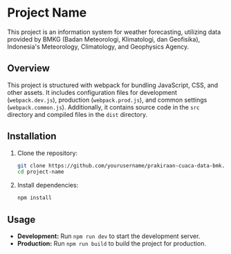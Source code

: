 # Project Name
This project is an information system for weather forecasting, utilizing data provided by BMKG (Badan Meteorologi, Klimatologi, dan Geofisika), Indonesia's Meteorology, Climatology, and Geophysics Agency.

## Overview
This project is structured with webpack for bundling JavaScript, CSS, and other assets. It includes configuration files for development (`webpack.dev.js`), production (`webpack.prod.js`), and common settings (`webpack.common.js`). Additionally, it contains source code in the `src` directory and compiled files in the `dist` directory.

## Installation
1. Clone the repository:
    ```bash
    git clone https://github.com/yourusername/prakiraan-cuaca-data-bmk.git
    cd project-name
    ```
2. Install dependencies:
    ```bash
    npm install
    ```

## Usage
- **Development:** Run `npm run dev` to start the development server.
- **Production:** Run `npm run build` to build the project for production.
